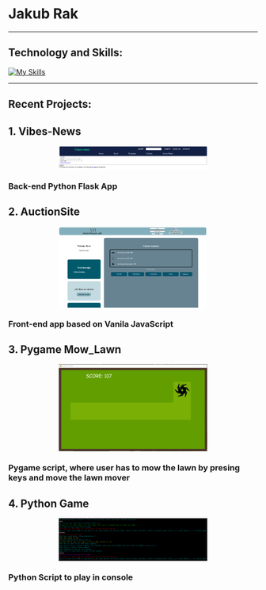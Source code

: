 # Jakub Rak
___
## Technology and Skills:
[![My Skills](https://skillicons.dev/icons?i=py,flask,webpack,js,jquery,css,bootstrap,html,cpp,vscode)](https://skillicons.dev)

---
## Recent Projects:
## 1. Vibes-News
<img src="pics/Vibes.PNG" alt="Auction Site" title="Auction Site" style="display: flex; margin: 0 auto; max-width: 300px;">

### Back-end Python Flask App 
## 2. AuctionSite
<img src="pics/Auction Site.PNG" alt="Auction Site" title="Auction Site" style="display: flex; margin: 0 auto; max-width: 300px;">

### Front-end app based on Vanila JavaScript
## 3. Pygame Mow_Lawn
<img src="pics/Pygame.PNG" alt="Auction Site" title="Auction Site" style="display: flex; margin: 0 auto; max-width: 300px;">

### Pygame script, where user has to mow the lawn by presing keys and move the lawn mover

## 4. Python Game
<img src="pics/game.PNG" alt="Auction Site" title="Auction Site" style="display: flex; margin: 0 auto; max-width: 300px;">

### Python Script to play in console